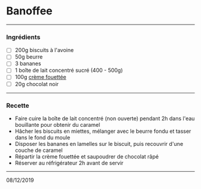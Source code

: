 # Banoffee

---

### Ingrédients

- [ ] 200g biscuits à l'avoine
- [ ] 50g beurre
- [ ] 3 bananes
- [ ] 1 boîte de lait concentré sucré (400 - 500g)
- [ ] 100g [crème fouettée](./creme_fouettee.md)
- [ ] 20g chocolat noir

---

### Recette

- Faire cuire la boîte de lait concentré (non ouverte) pendant 2h dans l'eau bouillante pour obtenir du caramel
- Hâcher les biscuits en miettes, mélanger avec le beurre fondu et tasser dans le fond du moule
- Disposer les bananes en lamelles sur le biscuit, puis recouvrir d'une couche de caramel
- Répartir la crème fouettée et saupoudrer de chocolat râpé
- Réserver au réfrigérateur 2h avant de servir

---

08/12/2019
